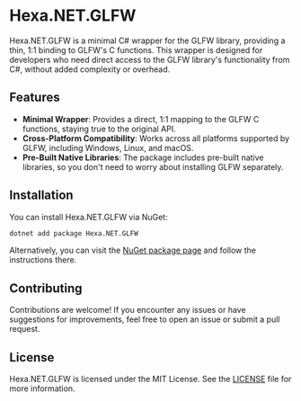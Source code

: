 # Hexa.NET.GLFW

Hexa.NET.GLFW is a minimal C# wrapper for the GLFW library, providing a thin, 1:1 binding to GLFW's C functions. This wrapper is designed for developers who need direct access to the GLFW library's functionality from C#, without added complexity or overhead.

## Features

- **Minimal Wrapper**: Provides a direct, 1:1 mapping to the GLFW C functions, staying true to the original API.
- **Cross-Platform Compatibility**: Works across all platforms supported by GLFW, including Windows, Linux, and macOS.
- **Pre-Built Native Libraries**: The package includes pre-built native libraries, so you don't need to worry about installing GLFW separately.

## Installation

You can install Hexa.NET.GLFW via NuGet:

```bash
dotnet add package Hexa.NET.GLFW
```

Alternatively, you can visit the [NuGet package page](https://www.nuget.org/packages/Hexa.NET.GLFW) and follow the instructions there.

## Contributing

Contributions are welcome! If you encounter any issues or have suggestions for improvements, feel free to open an issue or submit a pull request.

## License

Hexa.NET.GLFW is licensed under the MIT License. See the [LICENSE](https://github.com/HexaEngine/Hexa.NET.GLFW/blob/master/LICENSE.txt) file for more information.